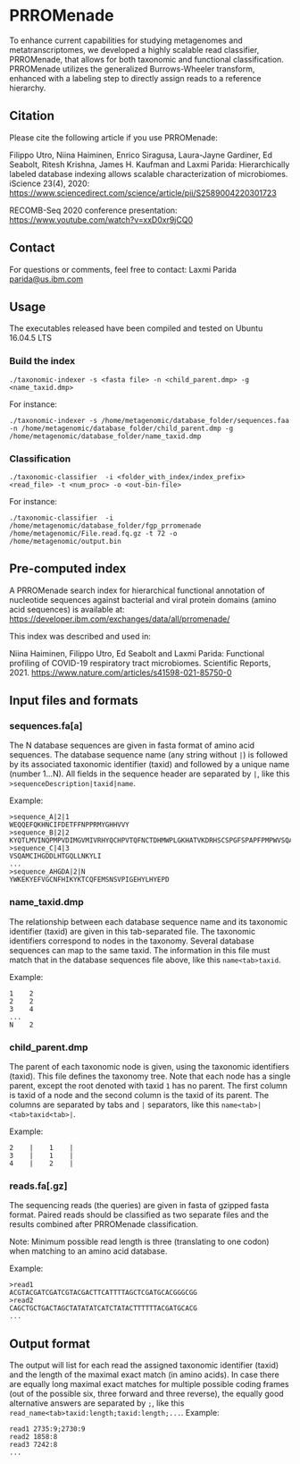 # PRROMenade

To enhance current capabilities for studying metagenomes and metatranscriptomes, we developed a highly scalable read classifier, PRROMenade, that allows for both taxonomic and functional classification. PRROMenade utilizes the generalized Burrows-Wheeler transform, enhanced with a labeling step to directly assign reads to a reference hierarchy.

## Citation

Please cite the following article if you use PRROMenade:

Filippo Utro, Niina Haiminen, Enrico Siragusa, Laura-Jayne Gardiner, Ed Seabolt, Ritesh Krishna, James H. Kaufman and Laxmi Parida: Hierarchically labeled database indexing allows scalable characterization of microbiomes. iScience 23(4), 2020: https://www.sciencedirect.com/science/article/pii/S2589004220301723

RECOMB-Seq 2020 conference presentation: https://www.youtube.com/watch?v=xxD0xr9jCQ0


## Contact

For questions or comments, feel free to contact: Laxmi Parida <parida@us.ibm.com>

## Usage

The executables released have been compiled and tested on Ubuntu 16.04.5 LTS 

### Build the index

` ./taxonomic-indexer -s <fasta file> -n <child_parent.dmp> -g <name_taxid.dmp> `
                                                                                  
For instance:

` ./taxonomic-indexer -s /home/metagenomic/database_folder/sequences.faa -n /home/metagenomic/database_folder/child_parent.dmp -g  /home/metagenomic/database_folder/name_taxid.dmp `

### Classification

` ./taxonomic-classifier  -i <folder_with_index/index_prefix> <read_file> -t <num_proc> -o <out-bin-file> `
  
 For instance:
 
` ./taxonomic-classifier  -i /home/metagenomic/database_folder/fgp_prromenade /home/metagenomic/File.read.fq.gz -t 72 -o /home/metagenomic/output.bin ` 

## Pre-computed index

A PRROMenade search index for hierarchical functional annotation of nucleotide sequences against bacterial and viral protein domains (amino acid sequences) is available at: https://developer.ibm.com/exchanges/data/all/prromenade/

This index was described and used in: 

Niina Haiminen, Filippo Utro, Ed Seabolt and Laxmi Parida: Functional profiling of COVID-19 respiratory tract microbiomes. Scientific Reports, 2021. https://www.nature.com/articles/s41598-021-85750-0

## Input files and formats

### sequences.fa[a]

The N database sequences are given in fasta format of amino acid sequences. The database sequence name (any string without `|`) is followed by its associated taxonomic identifier (taxid) and followed by a unique name (number 1...N). All fields in the sequence header are separated by `|`, like this `>sequenceDescription|taxid|name`.

Example:


```
>sequence_A|2|1
WEQQEFQKHNCIFDETFFNPPRMYGHHVVY
>sequence_B|2|2 
KYQTLMVINQPMPVDIMGVMIVRHYQCHPVTQFNCTDHMWPLGKHATVKDRHSCSPGFSPAPFPMPWVSQA
>sequence_C|4|3 
VSQAMCIHGDDLHTGQLLNKYLI
...
>sequence_AHGDA|2|N
YWKEKYEFVGCNFHIKYKTCQFEMSNSVPIGEHYLHYEPD
```

### name_taxid.dmp

The relationship between each database sequence name and its taxonomic identifier (taxid) are given in this tab-separated file. The taxonomic identifiers correspond to nodes in the taxonomy. Several database sequences can map to the same taxid. The information in this file must match that in the database sequences file above, like this `name<tab>taxid`.

Example:

```
1    2
2    2 
3    4
...
N    2
```

### child_parent.dmp

The parent of each taxonomic node is given, using the taxonomic identifiers (taxid). This file defines the taxonomy tree. Note that each node has a single parent, except the root denoted with taxid `1` has no parent. The first column is taxid of a node and the second column is the taxid of its parent. The columns are separated by tabs and `|` separators, like this `name<tab>|<tab>taxid<tab>|`.

Example:

```
2    |    1    |
3    |    1    |
4    |    2    |
```

### reads.fa[.gz]

The sequencing reads (the queries) are given in fasta of gzipped fasta format. Paired reads should be classified as two separate files and the results combined after PRROMenade classification.

Note: Minimum possible read length is three (translating to one codon) when matching to an amino acid database.

Example:

```
>read1
ACGTACGATCGATCGTACGACTTCATTTTAGCTCGATGCACGGGCGG
>read2
CAGCTGCTGACTAGCTATATATCATCTATACTTTTTTACGATGCACG
...
```

## Output format
The output will list for each read the assigned taxonomic identifier (taxid) and the length of the maximal exact match (in amino acids).
In case there are equally long maximal exact matches for multiple possible coding frames (out of the possible six, three forward and three reverse), the equally good alternative answers are separated by `;`, like this `read_name<tab>taxid:length;taxid:length;...`.
Example:
```
read1 2735:9;2730:9
read2 1858:8
read3 7242:8
...
```
